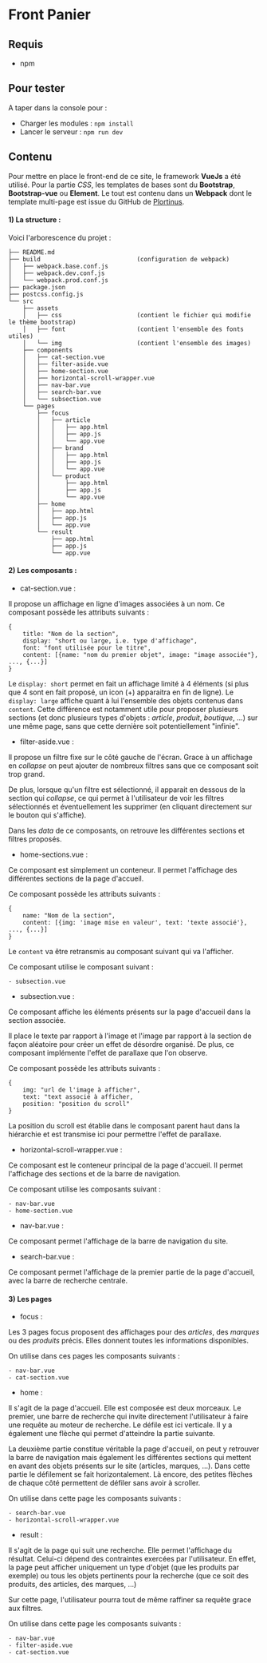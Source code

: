 # Front Panier

## Requis

* npm

## Pour tester

A taper dans la console pour :
* Charger les modules : `npm install`
* Lancer le serveur : `npm run dev`

## Contenu

Pour mettre en place le front-end de ce site, le framework **VueJs** a été utilisé.
Pour la partie *CSS*, les templates de bases sont du **Bootstrap**, **Bootstrap-vue** ou **Element**.
Le tout est contenu dans un **Webpack** dont le template multi-page est issue du GitHub de [Plortinus](https://github.com/Plortinus/vue-multiple-pages).


#### 1) La structure :

Voici l'arborescence du projet :

    ├── README.md
    ├── build                           (configuration de webpack)
    │   ├── webpack.base.conf.js
    │   ├── webpack.dev.conf.js
    │   └── webpack.prod.conf.js
    ├── package.json
    ├── postcss.config.js
    └── src
        ├── assets
        │   ├── css                     (contient le fichier qui modifie le thème bootstrap)
        │   ├── font                    (contient l'ensemble des fonts utiles)
        │   └── img                     (contient l'ensemble des images)
        ├── components
        │   ├── cat-section.vue
        │   ├── filter-aside.vue
        │   ├── home-section.vue
        │   ├── horizontal-scroll-wrapper.vue
        │   ├── nav-bar.vue
        │   ├── search-bar.vue
        │   └── subsection.vue
        └── pages
            ├── focus
            │   ├── article
            │   │   ├── app.html
            │   │   ├── app.js
            │   │   └── app.vue
            │   ├── brand
            │   │   ├── app.html
            │   │   ├── app.js
            │   │   └── app.vue
            │   └── product
            │       ├── app.html
            │       ├── app.js
            │       └── app.vue
            ├── home
            │   ├── app.html
            │   ├── app.js
            │   └── app.vue
            └── result
                ├── app.html
                ├── app.js
                └── app.vue

#### 2) Les composants :

* cat-section.vue :

Il propose un affichage en ligne d'images associées à un nom.
Ce composant possède les attributs suivants :

    {
        title: "Nom de la section",
        display: "short ou large, i.e. type d'affichage",
        font: "font utilisée pour le titre",
        content: [{name: "nom du premier objet", image: "image associée"}, ..., {...}]
    }

Le `display: short` permet en fait un affichage limité à 4 éléments
(si plus que 4 sont en fait proposé, un icon (+) apparaitra en fin de ligne).
Le `display: large` affiche quant à lui l'ensemble des objets contenus dans `content`.
Cette différence est notamment utile pour proposer plusieurs sections (et donc plusieurs types d'objets
: *article*, *produit*, *boutique*, ...) sur une même page, sans que cette dernière soit potentiellement
"infinie".

* filter-aside.vue :

Il propose un filtre fixe sur le côté gauche de l'écran. Grace à un affichage en *collapse*
on peut ajouter de nombreux filtres sans que ce composant soit trop grand.

De plus, lorsque qu'un filtre est sélectionné, il apparait en dessous de la section qui *collapse*,
ce qui permet à l'utilisateur de voir les filtres sélectionnés et éventuellement les supprimer (en cliquant
directement sur le bouton qui s'affiche).

Dans les *data* de ce composants, on retrouve les différentes sections et filtres proposés.

* home-sections.vue :

Ce composant est simplement un conteneur. Il permet l'affichage des différentes sections de
la page d'accueil.

Ce composant possède les attributs suivants :

    {
        name: "Nom de la section",
        content: [{img: 'image mise en valeur', text: 'texte associé'}, ..., {...}]
    }

Le `content` va être retransmis au composant suivant qui va l'afficher.

Ce composant utilise le composant suivant :

    - subsection.vue

* subsection.vue :

Ce composant affiche les éléments présents sur la page d'accueil dans la section associée.

Il place le texte par rapport à l'image et l'image par rapport à la section de façon aléatoire
pour créer un effet de désordre organisé. De plus, ce composant implémente l'effet de parallaxe
 que l'on observe.

Ce composant possède les attributs suivants :

    {
        img: "url de l'image à afficher",
        text: "text associé à afficher,
        position: "position du scroll"
    }

La position du scroll est établie dans le composant parent haut dans la hiérarchie et est transmise ici
pour permettre l'effet de parallaxe.

* horizontal-scroll-wrapper.vue :

Ce composant est le conteneur principal de la page d'accueil. Il permet l'affichage des sections
et de la barre de navigation.

Ce composant utilise les composants suivant :

    - nav-bar.vue
    - home-section.vue

* nav-bar.vue :

Ce composant permet l'affichage de la barre de navigation du site.

* search-bar.vue :

Ce composant permet l'affichage de la premier partie de la page d'accueil, avec la barre de
recherche centrale.

#### 3) Les pages

* focus :

Les 3 pages focus proposent des affichages pour des *articles*, des *marques* ou des *produits* précis.
Elles donnent toutes les informations disponibles.

On utilise dans ces pages les composants suivants :

    - nav-bar.vue
    - cat-section.vue

* home :

Il s'agit de la page d'accueil. Elle est composée est deux morceaux. Le premier, une barre de recherche
qui invite directement l'utilisateur à faire une requête au moteur de recherche. Le défile est ici verticale.
Il y a également une flèche qui permet d'atteindre la partie suivante.

La deuxième partie constitue véritable la page d'accueil, on peut y retrouver la barre de navigation
mais également les différentes sections qui mettent en avant des objets présents sur le site (articles,
marques, ...). Dans cette partie le défilement se fait horizontalement. Là encore, des petites flèches
de chaque côté permettent de défiler sans avoir à scroller.

On utilise dans cette page les composants suivants :

    - search-bar.vue
    - horizontal-scroll-wrapper.vue

* result :

Il s'agit de la page qui suit une recherche. Elle permet l'affichage du résultat. Celui-ci dépend
des contraintes exercées par l'utilisateur. En effet, la page peut afficher uniquement un type d'objet
(que les produits par exemple) ou tous les objets pertinents pour la recherche (que ce soit des produits,
des articles, des marques, ...)

Sur cette page, l'utilisateur pourra tout de même raffiner sa requête grace aux filtres.

On utilise dans cette page les composants suivants :

    - nav-bar.vue
    - filter-aside.vue
    - cat-section.vue
